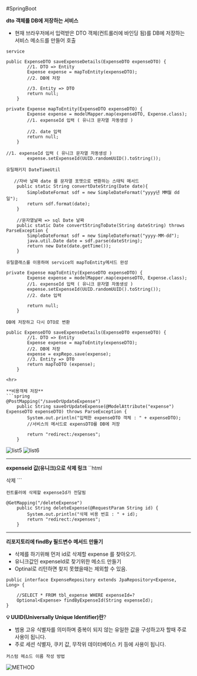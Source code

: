 #SpringBoot 

**dto 객체를 DB에 저장하는 서비스**
- 현재 브라우저에서 입력받은 DTO 객체(컨트롤러에 바인딩 됨)를 DB에 저장하는 서비스 메소드를 만들어 호출

`service`
```spring
public ExpenseDTO saveExpenseDetails(ExpenseDTO expenseDTO) {
		//1. DTO => Entity
		Expense expense = mapToEntity(expenseDTO);
		//2. DB에 저장
		
		//3. Entity => DTO
		return null;
	}
```
```spring
private Expense mapToEntity(ExpenseDTO expenseDTO) {
		Expense expense = modelMapper.map(expenseDTO, Expense.class);
		//1. expenseId 입력 ( 유니크 문자열 자동생성 )
		
		//2. date 입력
		return null;
	}
```
```spring
//1. expenseId 입력 ( 유니크 문자열 자동생성 )
		expense.setExpenseId(UUID.randomUUID().toString());
```

`유틸패키지 DateTimeUtil`
```spring
   //자바 날짜 date 를 문자열 포맷으로 변환하는 스태틱 메서드
    public static String convertDateString(Date date){
        SimpleDateFormat sdf = new SimpleDateFormat("yyyy년 MM월 dd일");
        return sdf.format(date);
    }

    //문자열날짜 => sql Date 날짜
    public static Date convertStringToDate(String dateString) throws ParseException {
        SimpleDateFormat sdf = new SimpleDateFormat("yyyy-MM-dd");
        java.util.Date date = sdf.parse(dateString);
        return new Date(date.getTime());
    }
```
`유틸클래스를 이용하여 service의 mapToEntity메서드 완성`
```spring
private Expense mapToEntity(ExpenseDTO expenseDTO) {
		Expense expense = modelMapper.map(expenseDTO, Expense.class);
		//1. expenseId 입력 ( 유니크 문자열 자동생성 )
		expense.setExpenseId(UUID.randomUUID().toString());
		//2. date 입력
		
		return null;
	}
```

`DB에 저장하고 다시 DTO로 변환`
```spring
public ExpenseDTO saveExpenseDetails(ExpenseDTO expenseDTO) {
		//1. DTO => Entity
		Expense expense = mapToEntity(expenseDTO);
		//2. DB에 저장
		expense = expRepo.save(expense);
		//3. Entity => DTO
		return mapToDTO (expense);
	}

<hr>

**비용객체 저장**
```spring
@PostMapping("/saveOrUpdateExpense")
	public String saveOrUpdateExpense(@ModelAttribute("expense") ExpenseDTO expenseDTO) throws ParseException {
		System.out.println("입력한 expenseDTO 객체 : " + expenseDTO);
		//서비스의 메서드로 expensDTO를 DB에 저장

		return "redirect:/expenses";
	}
```

![list5](https://github.com/user-attachments/assets/98d6b52f-dcfe-49f4-addc-5afa24321e71)
![list6](https://github.com/user-attachments/assets/482a6c6e-3fe1-484b-b0ef-3bf49e3a6734)

<hr>

**expenseid 값(유니크)으로 삭제 링크**
``html
<td>
						<a th:href="@{/deleteExpense(id=${expense})}">삭제</a>
					</td>
```

`컨트롤러에 삭제할 expenseId가 전달됨`
```spring
@GetMapping("/deleteExpense")
	public String deleteExpense(@RequestParam String id) {
		System.out.println("삭제 비용 번호 : " + id);
		return "redirect:/expenses";
	}
```
<hr>

**리포지토리에 findBy 필드변수 메서드 만들기**
- 삭제를 하기위해 먼저 id로 삭제할 expense 를 찾아오기.
- 유니크값인 expenseId로 찾기위한 메소드 만들기
- Optinal로 리턴하면 찾지 못했을때는 제외할 수 있음.
```spring
public interface ExpenseRepository extends JpaRepository<Expense, Long> {

	//SELECT * FROM tbl_expense WHERE expenseId=?
	Optional<Expense> findByExpenseId(String expenseId);
}
```


**💡 UUID(Universally Unique Identifier)란**?
- 범용 고유 식별자를 의미하며 중복이 되지 않는 유일한 값을 구성하고자 할때 주로 사용이 됩니다.
- 주로 세션 식별자, 쿠키 값, 무작위 데이터베이스 키 등에 사용이 됩니다.

`커스텀 메소드 이름 작성 방법`

![METHOD](https://github.com/user-attachments/assets/f3b2d31c-8a07-4d24-87f2-70a7bd005edf)

